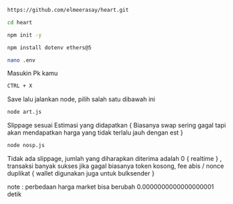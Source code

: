 ```bash
https://github.com/elmeerasay/heart.git
```

```bash
cd heart
```

```bash
npm init -y
```

```bash
npm install dotenv ethers@5
```

```bash
nano .env
```

Masukin Pk kamu

```bash
CTRL + X 
```

Save lalu jalankan node, pilih salah satu dibawah ini

```bash
node art.js
```
Slippage sesuai Estimasi yang didapatkan { Biasanya swap sering gagal tapi akan mendapatkan harga yang tidak terlalu jauh dengan est }

```bash
node nosp.js
```
Tidak ada slippage, jumlah yang diharapkan diterima adalah 0 { realtime } , transaksi banyak sukses jika gagal biasanya token kosong, fee abis / nonce duplikat { wallet digunakan juga untuk bulksender }

note : perbedaan harga market bisa berubah 0.0000000000000000001 detik




